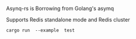 Asynq-rs is  Borrowing from Golang's asymq

Supports Redis standalone mode and Redis cluster

```
cargo run  --example  test
```
